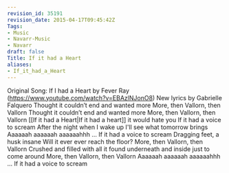 ```yaml
---
revision_id: 35191
revision_date: 2015-04-17T09:45:42Z
Tags:
- Music
- Navarr-Music
- Navarr
draft: false
Title: If it had a Heart
aliases:
- If_it_had_a_Heart
---
```

Original Song: If I had a Heart by Fever Ray (https://www.youtube.com/watch?v=EBAzlNJonO8)
New lyrics by Gabrielle Falquero
Thought it couldn’t end and wanted more
More, then Vallorn, then Vallorn
Thought it couldn’t end and wanted more
More, then Vallorn, then Vallorn
[[If it had a Heart|If it had a heart]] it would hate you
If it had a voice to scream
After the night when I wake up
I'll see what tomorrow brings
Aaaaaah aaaaaah
aaaaaahhh ... If it had a voice to scream
Dragging feet, a husk insane
Will it ever ever reach the floor?
More, then Vallorn, then Vallorn
Crushed and filled with all it found
underneath and inside just to come around
More, then Vallorn, then Vallorn
Aaaaaah aaaaaah
aaaaaahhh ... If it had a voice to scream